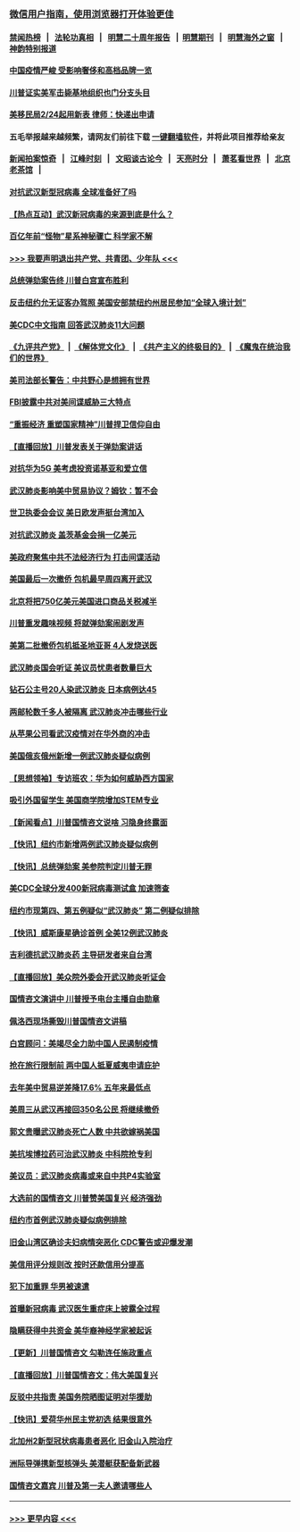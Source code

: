 ### [微信用户指南，使用浏览器打开体验更佳](https://github.com/gfw-breaker/banned-news1/blob/master/indexes/wechat-guide.md?t=0)
#### [禁闻热榜](热点新闻.md?t=0)  &nbsp;&nbsp;|&nbsp;&nbsp; [法轮功真相](https://github.com/gfw-breaker/truth/blob/master/README.md?t=0) &nbsp;&nbsp;|&nbsp;&nbsp; [明慧二十周年报告](https://github.com/gfw-breaker/mh-reports/blob/master/README.md?t=0) &nbsp;&nbsp;|&nbsp;&nbsp;[明慧期刊](https://github.com/gfw-breaker/mh-qikan) &nbsp;&nbsp;|&nbsp;&nbsp; [明慧海外之窗](https://github.com/gfw-breaker/mh-news/blob/master/README.md?t=0) &nbsp;&nbsp;|&nbsp;&nbsp; [神韵特别报道](https://github.com/gfw-breaker/mh-news/blob/master/shenyun.md?t=0)
#### [中国疫情严峻 受影响奢侈和高档品牌一览](../pages/nsc412/n11850319.md?t=02071256) 
#### [川普证实美军击毙基地组织也门分支头目](../pages/nsc412/n11850383.md?t=02071256) 
#### [美移民局2/24起用新表 律师：快递出申请](../pages/nsc412/n11848220.md?t=02071256) 
#### 五毛举报越来越频繁，请网友们前往下载 [一键翻墙软件](https://github.com/gfw-breaker/ssr-accounts)，并将此项目推荐给亲友
#### [新闻拍案惊奇](https://github.com/gfw-breaker/banned-news1/blob/master/pages/link4.md) &nbsp;&nbsp;|&nbsp;&nbsp; [江峰时刻](https://github.com/gfw-breaker/banned-news1/blob/master/pages/link4.md) &nbsp;&nbsp;|&nbsp;&nbsp; [文昭谈古论今](https://github.com/gfw-breaker/banned-news1/blob/master/pages/link4.md) &nbsp;&nbsp;|&nbsp;&nbsp; [天亮时分](https://github.com/gfw-breaker/banned-news1/blob/master/pages/link4.md) &nbsp;&nbsp;|&nbsp;&nbsp; [萧茗看世界](https://github.com/gfw-breaker/banned-news1/blob/master/pages/link4.md) &nbsp;&nbsp;|&nbsp;&nbsp; [北京老茶馆](https://github.com/gfw-breaker/banned-news1/blob/master/pages/link4.md) &nbsp;&nbsp;|&nbsp;&nbsp; 
#### [对抗武汉新型冠病毒 全球准备好了吗](../pages/nsc412/n11850142.md?t=02071256) 
#### [【热点互动】武汉新冠病毒的来源到底是什么？](../pages/nsc412/n11849749.md?t=02071256) 
#### [百亿年前“怪物”星系神秘骤亡 科学家不解](../pages/nsc412/n11849863.md?t=02071256) 
#### [>>> 我要声明退出共产党、共青团、少年队 <<<](https://github.com/begood0513/goodnews/blob/master/quit/letter.md) 
#### [总统弹劾案告终 川普白宫宣布胜利](../pages/nsc412/n11849985.md?t=02071256) 
#### [反击纽约允无证客办驾照  美国安部禁纽约州居民参加“全球入境计划”](../pages/nsc412/n11849828.md?t=02071256) 
#### [美CDC中文指南 回答武汉肺炎11大问题](../pages/nsc412/n11849703.md?t=02071256) 
#### [《九评共产党》](https://github.com/begood0513/9ping.md/blob/master/README.md) &nbsp;|&nbsp; [《解体党文化》](../../../../jtdwh.md/blob/master/README.md)  &nbsp;|&nbsp; [《共产主义的终极目的》](../../../../gczydzjmd.md/blob/master/README.md) &nbsp;|&nbsp; [《魔鬼在统治我们的世界》](../../../../mgztzwmdsj.md/blob/master/README.md) 
#### [美司法部长警告：中共野心是想拥有世界](../pages/nsc412/n11849769.md?t=02071256) 
#### [FBI披露中共对美间谍威胁三大特点](../pages/nsc412/n11849700.md?t=02071256) 
#### [“重振经济 重塑国家精神”川普捍卫信仰自由](../pages/nsc412/n11849641.md?t=02071256) 
#### [【直播回放】川普发表关于弹劾案讲话](../pages/nsc412/n11849472.md?t=02071256) 
#### [对抗华为5G 美考虑投资诺基亚和爱立信](../pages/nsc412/n11849510.md?t=02071256) 
#### [武汉肺炎影响美中贸易协议？姆钦：暂不会](../pages/nsc412/n11849497.md?t=02071256) 
#### [世卫执委会会议 美日欧发声挺台湾加入](../pages/nsc412/n11849433.md?t=02071256) 
#### [对抗武汉肺炎 盖茨基金会捐一亿美元](../pages/nsc412/n11848953.md?t=02071256) 
#### [美政府聚焦中共不法经济行为 打击间谍活动](../pages/nsc412/n11849322.md?t=02071256) 
#### [美国最后一次撤侨 包机最早周四离开武汉](../pages/nsc412/n11849395.md?t=02071256) 
#### [北京将把750亿美元美国进口商品关税减半](../pages/nsc412/n11848896.md?t=02071256) 
#### [川普重发趣味视频 将就弹劾案闹剧发声](../pages/nsc412/n11848715.md?t=02071256) 
#### [美第二批撤侨包机抵圣地亚哥 4人发烧送医](../pages/nsc412/n11847923.md?t=02071256) 
#### [武汉肺炎国会听证 美议员忧患者数量巨大](../pages/nsc412/n11844851.md?t=02071256) 
#### [钻石公主号20人染武汉肺炎 日本病例达45](../pages/nsc412/n11847823.md?t=02071256) 
#### [两邮轮数千多人被隔离 武汉肺炎冲击哪些行业](../pages/nsc412/n11847456.md?t=02071256) 
#### [从苹果公司看武汉疫情对在华外商的冲击](../pages/nsc412/n11847586.md?t=02071256) 
#### [美国俄亥俄州新增一例武汉肺炎疑似病例](../pages/nsc412/n11847714.md?t=02071256) 
#### [【思想领袖】专访班农：华为如何威胁西方国家](../pages/nsc412/n11847306.md?t=02071256) 
#### [吸引外国留学生 美国商学院增加STEM专业](../pages/nsc412/n11847417.md?t=02071256) 
#### [【新闻看点】川普国情咨文说啥 习隐身终露面](../pages/nsc412/n11847016.md?t=02071256) 
#### [【快讯】纽约市新增两例武汉肺炎疑似病例](../pages/nsc412/n11847250.md?t=02071256) 
#### [【快讯】总统弹劾案 美参院判定川普无罪](../pages/nsc412/n11847316.md?t=02071256) 
#### [美CDC全球分发400新冠病毒测试盒 加速筛查](../pages/nsc412/n11847260.md?t=02071256) 
#### [纽约市现第四、第五例疑似“武汉肺炎”   第二例疑似排除](../pages/nsc412/n11847332.md?t=02071256) 
#### [【快讯】威斯康星确诊首例 全美12例武汉肺炎](../pages/nsc412/n11847162.md?t=02071256) 
#### [吉利德抗武汉肺炎药 主导研发者来自台湾](../pages/nsc412/n11847064.md?t=02071256) 
#### [【直播回放】美众院外委会开武汉肺炎听证会](../pages/nsc412/n11846727.md?t=02071256) 
#### [国情咨文演讲中 川普授予电台主播自由勋章](../pages/nsc412/n11846815.md?t=02071256) 
#### [佩洛西现场撕毁川普国情咨文讲稿](../pages/nsc412/n11846724.md?t=02071256) 
#### [白宫顾问：美竭尽全力助中国人民遏制疫情](../pages/nsc412/n11846756.md?t=02071256) 
#### [抢在旅行限制前 两中国人抵夏威夷申请庇护](../pages/nsc412/n11846866.md?t=02071256) 
#### [去年美中贸易逆差降17.6% 五年来最低点](../pages/nsc412/n11846755.md?t=02071256) 
#### [美周三从武汉再接回350名公民 将继续撤侨](../pages/nsc412/n11846705.md?t=02071256) 
#### [郭文贵曝武汉肺炎死亡人数 中共欲嫁祸美国](../pages/nsc412/n11846240.md?t=02071256) 
#### [美抗埃博拉药可治武汉肺炎 中科院抢专利](../pages/nsc412/n11846409.md?t=02071256) 
#### [美议员：武汉肺炎病毒或来自中共P4实验室](../pages/nsc412/n11846043.md?t=02071256) 
#### [大选前的国情咨文 川普赞美国复兴 经济强劲](../pages/nsc412/n11845526.md?t=02071256) 
#### [纽约市首例武汉肺炎疑似病例排除](../pages/nsc412/n11844989.md?t=02071256) 
#### [旧金山湾区确诊夫妇病情突恶化 CDC警告或迎爆发潮](../pages/nsc412/n11845730.md?t=02071256) 
#### [美信用评分规则改  按时还款信用分提高](../pages/nsc412/n11845488.md?t=02071256) 
#### [犯下加重罪 华男被速遣](../pages/nsc412/n11845476.md?t=02071256) 
#### [首曝新冠病毒 武汉医生重症床上披露全过程](../pages/nsc412/n11845150.md?t=02071256) 
#### [隐瞒获得中共资金 美华裔神经学家被起诉](../pages/nsc412/n11844879.md?t=02071256) 
#### [【更新】川普国情咨文 勾勒连任施政重点](../pages/nsc412/n11845223.md?t=02071256) 
#### [【直播回放】川普国情咨文：伟大美国复兴](../pages/nsc412/n11842079.md?t=02071256) 
#### [反驳中共指责 美国务院晒图证明对华援助](../pages/nsc412/n11844859.md?t=02071256) 
#### [【快讯】爱荷华州民主党初选 结果很意外](../pages/nsc412/n11844878.md?t=02071256) 
#### [北加州2新型冠状病毒患者恶化 旧金山入院治疗](../pages/nsc412/n11844842.md?t=02071256) 
#### [洲际导弹携新型核弹头 美潜艇获配备新武器](../pages/nsc412/n11844680.md?t=02071256) 
#### [国情咨文嘉宾 川普及第一夫人邀请哪些人](../pages/nsc412/n11844712.md?t=02071256) 

----
#### [ >>> 更早内容 <<< ](../indexes/nsc412-earlier.md)
